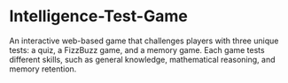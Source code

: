 # Intelligence-Test-Game
An interactive web-based game that challenges players with three unique tests: a quiz, a FizzBuzz game, and a memory game. Each game tests different skills, such as general knowledge, mathematical reasoning, and memory retention.
